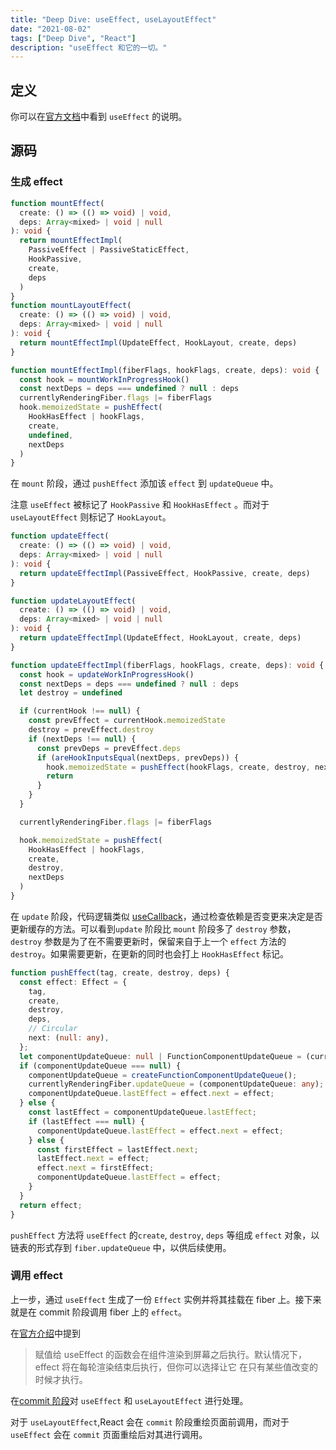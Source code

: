 ```yaml
---
title: "Deep Dive: useEffect, useLayoutEffect"
date: "2021-08-02"
tags: ["Deep Dive", "React"]
description: "useEffect 和它的一切。"
---
```


## 定义

你可以在[官方文档](https://reactjs.org/docs/hooks-reference.html#useeffect)中看到 `useEffect` 的说明。

## 源码

### 生成 effect

```ts
function mountEffect(
  create: () => (() => void) | void,
  deps: Array<mixed> | void | null
): void {
  return mountEffectImpl(
    PassiveEffect | PassiveStaticEffect,
    HookPassive,
    create,
    deps
  )
}
function mountLayoutEffect(
  create: () => (() => void) | void,
  deps: Array<mixed> | void | null
): void {
  return mountEffectImpl(UpdateEffect, HookLayout, create, deps)
}

function mountEffectImpl(fiberFlags, hookFlags, create, deps): void {
  const hook = mountWorkInProgressHook()
  const nextDeps = deps === undefined ? null : deps
  currentlyRenderingFiber.flags |= fiberFlags
  hook.memoizedState = pushEffect(
    HookHasEffect | hookFlags,
    create,
    undefined,
    nextDeps
  )
}
```

在 `mount` 阶段，通过 `pushEffect` 添加该 `effect` 到 `updateQueue` 中。

注意 `useEffect` 被标记了 `HookPassive` 和 `HookHasEffect` 。而对于 `useLayoutEffect` 则标记了 `HookLayout`。

```ts
function updateEffect(
  create: () => (() => void) | void,
  deps: Array<mixed> | void | null
): void {
  return updateEffectImpl(PassiveEffect, HookPassive, create, deps)
}

function updateLayoutEffect(
  create: () => (() => void) | void,
  deps: Array<mixed> | void | null
): void {
  return updateEffectImpl(UpdateEffect, HookLayout, create, deps)
}

function updateEffectImpl(fiberFlags, hookFlags, create, deps): void {
  const hook = updateWorkInProgressHook()
  const nextDeps = deps === undefined ? null : deps
  let destroy = undefined

  if (currentHook !== null) {
    const prevEffect = currentHook.memoizedState
    destroy = prevEffect.destroy
    if (nextDeps !== null) {
      const prevDeps = prevEffect.deps
      if (areHookInputsEqual(nextDeps, prevDeps)) {
        hook.memoizedState = pushEffect(hookFlags, create, destroy, nextDeps)
        return
      }
    }
  }

  currentlyRenderingFiber.flags |= fiberFlags

  hook.memoizedState = pushEffect(
    HookHasEffect | hookFlags,
    create,
    destroy,
    nextDeps
  )
}
```

在 `update` 阶段，代码逻辑类似 [useCallback](/react/use-callback)，通过检查依赖是否变更来决定是否更新缓存的方法。可以看到`update` 阶段比 `mount` 阶段多了 `destroy` 参数，`destroy` 参数是为了在不需要更新时，保留来自于上一个 `effect` 方法的 `destroy`。如果需要更新，在更新的同时也会打上 `HookHasEffect` 标记。

```ts
function pushEffect(tag, create, destroy, deps) {
  const effect: Effect = {
    tag,
    create,
    destroy,
    deps,
    // Circular
    next: (null: any),
  };
  let componentUpdateQueue: null | FunctionComponentUpdateQueue = (currentlyRenderingFiber.updateQueue: any);
  if (componentUpdateQueue === null) {
    componentUpdateQueue = createFunctionComponentUpdateQueue();
    currentlyRenderingFiber.updateQueue = (componentUpdateQueue: any);
    componentUpdateQueue.lastEffect = effect.next = effect;
  } else {
    const lastEffect = componentUpdateQueue.lastEffect;
    if (lastEffect === null) {
      componentUpdateQueue.lastEffect = effect.next = effect;
    } else {
      const firstEffect = lastEffect.next;
      lastEffect.next = effect;
      effect.next = firstEffect;
      componentUpdateQueue.lastEffect = effect;
    }
  }
  return effect;
}
```

`pushEffect` 方法将 `useEffect` 的`create`, `destroy`, `deps` 等组成 `effect` 对象，以链表的形式存到 `fiber.updateQueue` 中，以供后续使用。

### 调用 effect

上一步，通过 `useEffect` 生成了一份 `Effect` 实例并将其挂载在 fiber 上。接下来就是在 commit 阶段调用 fiber 上的 `effect`。

在[官方介绍](https://zh-hans.reactjs.org/docs/hooks-reference.html#useeffect)中提到

> 赋值给 useEffect 的函数会在组件渲染到屏幕之后执行。默认情况下，effect 将在每轮渲染结束后执行，但你可以选择让它 在只有某些值改变的时候才执行。

在[commit 阶段](/react/progress/commit)对 `useEffect` 和 `useLayoutEffect` 进行处理。

对于 `useLayoutEffect`,React 会在 `commit` 阶段重绘页面前调用，而对于 `useEffect` 会在 `commit` 页面重绘后对其进行调用。
